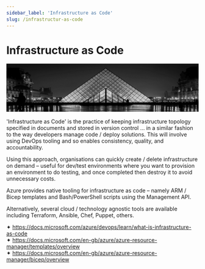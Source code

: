 ```yaml
---
sidebar_label: 'Infrastructure as Code'
slug: /infrastructur-as-code
---
```


# Infrastructure as Code

![](images/10-infraascode.png)

'Infrastructure as Code' is the practice of keeping infrastructure topology specified in documents and stored in version control … in a similar fashion to the way developers manage code / deploy solutions. This will involve using DevOps tooling and so enables consistency, quality, and accountability.

Using this approach, organisations can quickly create / delete infrastructure on demand – useful for dev/test environments where you want to provision an environment to do testing, and once completed then destroy it to avoid unnecessary costs. 

Azure provides native tooling for infrastructure as code – namely ARM / Bicep templates and Bash/PowerShell scripts using the Management API.

Alternatively, several cloud / technology agnostic tools are available including Terraform, Ansible, Chef, Puppet, others.

&#x2726; <https://docs.microsoft.com/azure/devops/learn/what-is-infrastructure-as-code>  
&#x2726; <https://docs.microsoft.com/en-gb/azure/azure-resource-manager/templates/overview>  
&#x2726; <https://docs.microsoft.com/en-gb/azure/azure-resource-manager/bicep/overview>  
